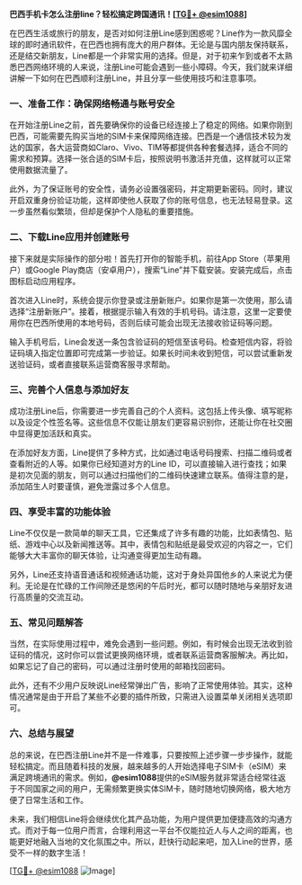 **巴西手机卡怎么注册line？轻松搞定跨国通讯！[[TG💪+ @esim1088](https://t.me/s/esim1088)]**

在巴西生活或旅行的朋友，是否对如何注册Line感到困惑呢？Line作为一款风靡全球的即时通讯软件，在巴西也拥有庞大的用户群体。无论是与国内朋友保持联系，还是结交新朋友，Line都是一个非常实用的选择。但是，对于初来乍到或者不太熟悉巴西网络环境的人来说，注册Line可能会遇到一些小障碍。今天，我们就来详细讲解一下如何在巴西顺利注册Line，并且分享一些使用技巧和注意事项。

### **一、准备工作：确保网络畅通与账号安全**

在开始注册Line之前，首先要确保你的设备已经连接上了稳定的网络。如果你刚到巴西，可能需要先购买当地的SIM卡来保障网络连接。巴西是一个通信技术较为发达的国家，各大运营商如Claro、Vivo、TIM等都提供各种套餐选择，适合不同的需求和预算。选择一张合适的SIM卡后，按照说明书激活并充值，这样就可以正常使用数据流量了。

此外，为了保证账号的安全性，请务必设置强密码，并定期更新密码。同时，建议开启双重身份验证功能，这样即使他人获取了你的账号信息，也无法轻易登录。这一步虽然看似繁琐，但却是保护个人隐私的重要措施。

### **二、下载Line应用并创建账号**

接下来就是实际操作的部分啦！首先打开你的智能手机，前往App Store（苹果用户）或Google Play商店（安卓用户），搜索“Line”并下载安装。安装完成后，点击图标启动应用程序。

首次进入Line时，系统会提示你登录或注册新账户。如果你是第一次使用，那么请选择“注册新账户”。接着，根据提示输入有效的手机号码。请注意，这里一定要使用你在巴西所使用的本地号码，否则后续可能会出现无法接收验证码等问题。

输入手机号后，Line会发送一条包含验证码的短信至该号码。检查短信内容，将验证码填入指定位置即可完成第一步验证。如果长时间未收到短信，可以尝试重新发送验证码，或者直接联系运营商客服寻求帮助。

### **三、完善个人信息与添加好友**

成功注册Line后，你需要进一步完善自己的个人资料。这包括上传头像、填写昵称以及设定个性签名等。这些信息不仅能让朋友们更容易识别你，还能让你在社交圈中显得更加活跃和真实。

在添加好友方面，Line提供了多种方式，比如通过电话号码搜索、扫描二维码或者查看附近的人等。如果你已经知道对方的Line ID，可以直接输入进行查找；如果是初次见面的朋友，则可以通过扫描他们的二维码快速建立联系。值得注意的是，添加陌生人时要谨慎，避免泄露过多个人信息。

### **四、享受丰富的功能体验**

Line不仅仅是一款简单的聊天工具，它还集成了许多有趣的功能，比如表情包、贴纸、游戏中心以及新闻推送等。其中，表情包和贴纸是最受欢迎的内容之一，它们能够大大丰富你的聊天体验，让沟通变得更加生动有趣。

另外，Line还支持语音通话和视频通话功能，这对于身处异国他乡的人来说尤为便利。无论是在忙碌的工作间隙还是悠闲的午后时光，都可以随时随地与亲朋好友进行高质量的交流互动。

### **五、常见问题解答**

当然，在实际使用过程中，难免会遇到一些问题。例如，有时候会出现无法收到验证码的情况，这时你可以尝试更换网络环境，或者联系运营商客服解决。再比如，如果忘记了自己的密码，可以通过注册时使用的邮箱找回密码。

此外，还有不少用户反映说Line经常弹出广告，影响了正常使用体验。其实，这种情况通常是由于开启了某些不必要的插件所致，只需进入设置菜单关闭相关选项即可。

### **六、总结与展望**

总的来说，在巴西注册Line并不是一件难事，只要按照上述步骤一步步操作，就能轻松搞定。而且随着科技的发展，越来越多的人开始选择电子SIM卡（eSIM）来满足跨境通讯的需求。例如，**@esim1088**提供的eSIM服务就非常适合经常往返于不同国家之间的用户，无需频繁更换实体SIM卡，随时随地切换网络，极大地方便了日常生活和工作。

未来，我们相信Line将会继续优化其产品功能，为用户提供更加便捷高效的沟通方式。而对于每一位用户而言，合理利用这一平台不仅能拉近人与人之间的距离，也能更好地融入当地的文化氛围之中。所以，赶快行动起来吧，加入Line的世界，感受不一样的数字生活！

[[TG💪+ @esim1088](https://t.me/s/esim1088) ![Image](https://i.postimg.cc/4NQfJmqS/Snipaste-2025-05-13-00-14-12.png)]